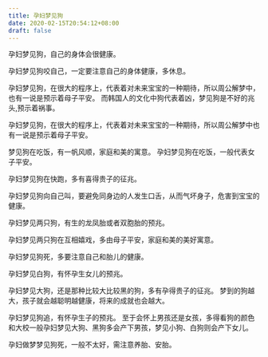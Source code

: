 ```yaml
---
title: 孕妇梦见狗
date: 2020-02-15T20:54:12+08:00
draft: false
---
```


孕妇梦见狗，自己的身体会很健康。

孕妇梦见狗咬自己，一定要注意自己的身体健康，多休息。

孕妇梦见狗，在很大的程序上，代表着对未来宝宝的一种期待，所以周公解梦中，也有一说是预示着母子平安。
而韩国人的文化中狗代表着凶，梦见狗是不好的兆头,预示着祸事。

孕妇梦见狗，在很大的程序上，代表着对未来宝宝的一种期待，所以周公解梦中也有一说是预示着母子平安。

梦见狗在吃饭，有一帆风顺，家庭和美的寓意。
孕妇梦见狗在吃饭，一般代表女子平安。

孕妇梦见狗在快跑，多有喜得贵子的征兆。

孕妇梦见狗向自己叫，要避免同身边的人发生口舌，从而气坏身子，危害到宝宝的健康。

孕妇梦见两只狗，有生的龙凤胎或者双胞胎的预兆。

孕妇梦见两只狗在互相嬉戏，多由母子平安，家庭和美的美好寓意。

孕妇梦见狗死，多要注意自己和胎儿的健康。

孕妇梦见白狗，有怀孕生女儿的预兆。

孕妇梦见大狗，还是那种比较大比较黑的狗，多有孕得贵子的征兆。
梦到的狗越大，孩子就会越聪明越健康，将来的成就也会越大。

孕妇梦见狗追，有怀孕生子的预兆。
至于会怀上男孩还是女孩，多得看狗的颜色和大校一般孕妇梦见大狗、黑狗多会产下男孩，梦见小狗、白狗则会产下女儿。

孕妇做梦梦见狗死，一般不太好，需注意养胎、安胎。
